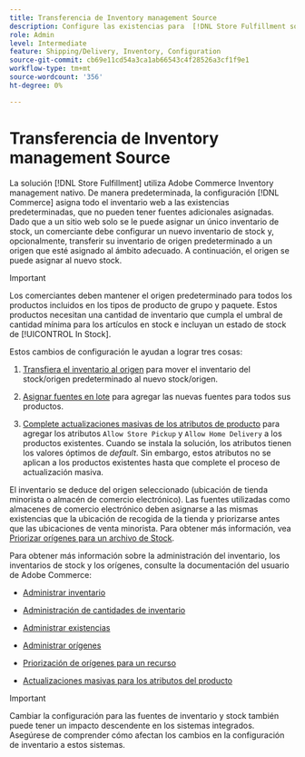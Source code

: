 ```yaml
---
title: Transferencia de Inventory management Source
description: Configure las existencias para  [!DNL Store Fulfillment solution] con Adobe Commerce Inventory management. Configure un nuevo inventario de stock y transfiéralo fuera del inventario predeterminado para que pueda asignarlo a orígenes configurados para habilitar las capacidades de recogida de tienda requeridas por la solución Store Fulfillment.
role: Admin
level: Intermediate
feature: Shipping/Delivery, Inventory, Configuration
source-git-commit: cb69e11cd54a3ca1ab66543c4f28526a3cf1f9e1
workflow-type: tm+mt
source-wordcount: '356'
ht-degree: 0%

---
```



# Transferencia de Inventory management Source

La solución [!DNL Store Fulfillment] utiliza Adobe Commerce Inventory management nativo. De manera predeterminada, la configuración [!DNL Commerce] asigna todo el inventario web a las existencias predeterminadas, que no pueden tener fuentes adicionales asignadas. Dado que a un sitio web solo se le puede asignar un único inventario de stock, un comerciante debe configurar un nuevo inventario de stock y, opcionalmente, transferir su inventario de origen predeterminado a un origen que esté asignado al ámbito adecuado. A continuación, el origen se puede asignar al nuevo stock.

>[!IMPORTANT]
>
>Los comerciantes deben mantener el origen predeterminado para todos los productos incluidos en los tipos de producto de grupo y paquete. Estos productos necesitan una cantidad de inventario que cumpla el umbral de cantidad mínima para los artículos en stock e incluyan un estado de stock de [!UICONTROL In Stock].

Estos cambios de configuración le ayudan a lograr tres cosas:

1. [Transfiera el inventario al origen](https://experienceleague.adobe.com/en/docs/commerce-admin/inventory/quantities/inventory-transfer) para mover el inventario del stock/origen predeterminado al nuevo stock/origen.

1. [Asignar fuentes en lote](https://experienceleague.adobe.com/en/docs/commerce-admin/inventory/quantities/bulk-assignment) para agregar las nuevas fuentes para todos sus productos.

1. [Complete actualizaciones masivas de los atributos de producto](https://experienceleague.adobe.com/en/docs/commerce-admin/catalog/product-attributes/create/bulk-product-attribute-update) para agregar los atributos `Allow Store Pickup` y `Allow Home Delivery` a los productos existentes. Cuando se instala la solución, los atributos tienen los valores óptimos de *default*. Sin embargo, estos atributos no se aplican a los productos existentes hasta que complete el proceso de actualización masiva.

El inventario se deduce del origen seleccionado (ubicación de tienda minorista o almacén de comercio electrónico). Las fuentes utilizadas como almacenes de comercio electrónico deben asignarse a las mismas existencias que la ubicación de recogida de la tienda y priorizarse antes que las ubicaciones de venta minorista. Para obtener más información, vea [Priorizar orígenes para un archivo de Stock](https://experienceleague.adobe.com/en/docs/commerce-admin/inventory/stocks/stocks-prioritize-sources).

Para obtener más información sobre la administración del inventario, los inventarios de stock y los orígenes, consulte la documentación del usuario de Adobe Commerce:

- [Administrar inventario](https://experienceleague.adobe.com/en/docs/commerce-admin/inventory/introduction)

- [Administración de cantidades de inventario](https://experienceleague.adobe.com/en/docs/commerce-admin/inventory/quantities/quantities-manage)

- [Administrar existencias](https://experienceleague.adobe.com/en/docs/commerce-admin/inventory/stocks/stocks-manage)

- [Administrar orígenes](https://experienceleague.adobe.com/en/docs/commerce-admin/inventory/sources/sources-manage)

- [Priorización de orígenes para un recurso](https://experienceleague.adobe.com/en/docs/commerce-admin/inventory/stocks/stocks-prioritize-sources)

- [Actualizaciones masivas para los atributos del producto](https://experienceleague.adobe.com/en/docs/commerce-admin/catalog/product-attributes/create/bulk-product-attribute-update)


>[!IMPORTANT]
>
>Cambiar la configuración para las fuentes de inventario y stock también puede tener un impacto descendente en los sistemas integrados. Asegúrese de comprender cómo afectan los cambios en la configuración de inventario a estos sistemas.
